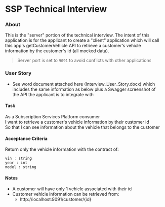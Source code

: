 # SSP Technical Interview

### About

This is the "server" portion of the technical interview. The intent of this application 
is for the applicant to create a "client" application which will call this app's
getCustomerVehicle API to retrieve a customer's vehicle information by
the customer's id (all mocked data).

 >Server port is set to `9091` to avoid conflicts with other applications

### User Story

* See word document attached here (Interview_User_Story.docx) which includes the same 
information as below plus a Swagger screenshot of the API the applicant is to integrate
with 

#### Task
As a Subscription Services Platform consumer \
I want to retrieve a customer's vehicle information by their customer id \
So that I can see information about the vehicle that belongs to the customer

#### Acceptance Criteria
Return only the vehicle information with the contract of:
```
vin : string
year : int
model : string
```

#### Notes
* A customer will have only 1 vehicle associated with their id
* Customer vehicle information can be retrieved from:
  * http://localhost:9091/customer/{id}